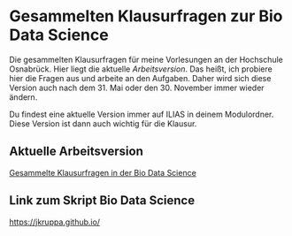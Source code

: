 # Gesammelten Klausurfragen zur Bio Data Science

Die gesammelten Klausurfragen für meine Vorlesungen an der Hochschule Osnabrück. Hier liegt die aktuelle *Arbeitsversion*. Das heißt, ich probiere hier die Fragen aus und arbeite an den Aufgaben. Daher wird sich diese Version auch nach dem 31. Mai oder den 30. November immer wieder ändern.

Du findest eine aktuelle Version immer auf ILIAS in deinem Modulordner. Diese Version ist dann auch wichtig für die Klausur.

## Aktuelle Arbeitsversion

[Gesammelte Klausurfragen in der Bio Data Science](https://github.com/jkruppa/exam/blob/main/Gesammelte_Klausurfragen_Bio_Data_Science.pdf)

## Link zum Skript Bio Data Science

https://jkruppa.github.io/
